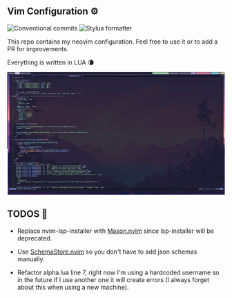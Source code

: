 ## Vim Configuration ⚙️

![Conventional commits](https://github.com/Frankcs96/vim-configuration/actions/workflows/conventional-commits.yaml/badge.svg)
![Stylua formatter](https://github.com/Frankcs96/vim-configuration/actions/workflows/stylua.yaml/badge.svg)

This repo contains my neovim configuration. Feel free to use it or to add a PR for improvements.

Everything is written in LUA 🌘

![my neovim conf](neovim_screenshot.png)


## TODOS 📝

- Replace nvim-lsp-installer with [Mason.nvim](https://github.com/williamboman/mason.nvim) since lsp-installer will be deprecated.

- Use [SchemaStore.nvim](https://github.com/b0o/SchemaStore.nvim) so you don't have to add json schemas manually.
 
- Refactor alpha.lua line 7, right now I'm using a hardcoded username so in the future if I use another one it will create errors (I always forget about this when using a new machine).

